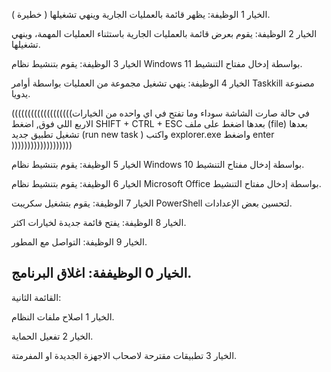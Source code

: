 
الخيار 1
الوظيفة: يظهر قائمة بالعمليات الجارية وينهي تشغيلها ( خطيرة ).

الخيار 2
الوظيفة: يقوم بعرض قائمة بالعمليات الجارية باستثناء العمليات المهمة، وينهي تشغيلها.

الخيار 3
الوظيفة: يقوم بتنشيط نظام Windows 11 بواسطة إدخال مفتاح التنشيط.

الخيار 4
الوظيفة: ينهي تشغيل مجموعة من العمليات بواسطة أوامر Taskkill مصنوعة يدويا.




(((((((((((((((((((في حالة صارت الشاشة سوداء وما تفتح في اي واحده من الخيارات الاربع اللي فوق, اضغط SHIFT + CTRL + ESC بعدها اضغط على ملف (file) بعدها تشغيل تطبيق جديد (run new task ) واكتب explorer.exe واضغط enter )))))))))))))))))))





الخيار 5
الوظيفة: يقوم بتنشيط نظام Windows 10 بواسطة إدخال مفتاح التنشيط.

الخيار 6
الوظيفة: يقوم بتنشيط نظام Microsoft Office بواسطة إدخال مفتاح التنشيط.

الخيار 7
الوظيفة: يقوم بتشغيل سكريبت PowerShell لتحسين بعض الإعدادات.

الخيار 8
الوظيفة: يفتح قائمة جديدة لخيارات اكثر.

الخيار 9
الوظيفة: التواصل مع المطور.

الخيار 0
الوظيففة: اغلاق البرنامج.
------------------------------------
القائمة الثانية:

الخيار 1
اصلاح ملفات النظام.

الخيار 2
تفعيل الحماية.

الخيار 3
تطبيقات مقترحة لاصحاب الاجهزة الجديدة او المفرمتة.
